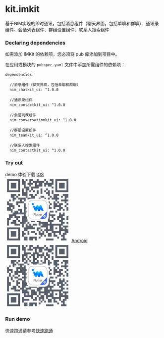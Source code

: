 # kit.imkit

基于NIM实现的即时通讯，包括消息组件（聊天界面，包括单聊和群聊）、通讯录组件、会话列表组件、群组设置组件、联系人搜索组件

### Declaring dependencies
如需添加 IMKit 的依赖项，您必须将 pub 库添加到项目中。

在应用或模块的 `pubspec.yaml` 文件中添加所需组件的依赖项：

```
dependencies:

  //消息组件（聊天界面，包括单聊和群聊）
  nim_chatkit_ui: ^1.0.0
  
  //通讯录组件
  nim_contactkit_ui: ^1.0.0
  
  //会话列表组件
  nim_conversationkit_ui: ^1.0.0
  
  //群组设置组件
  nim_teamkit_ui: ^1.0.0
  
  //联系人搜索组件
  nim_contactkit_ui: ^1.0.0
```
### Try out
demo 体验下载
[iOS](https://www.pgyer.com/tynH)   
![ios](ios.png)
[Android](https://www.pgyer.com/ettV)   
![android](android.png)
### Run demo
快速跑通请参考[快速跑通](https://doc.yunxin.163.com/messaging/docs/Dg3NDI5MzE?platform=flutter)